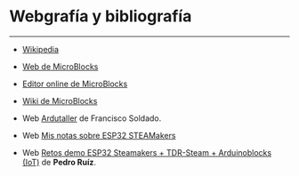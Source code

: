 # Webgrafía y bibliografía

***
* [Wikipedia](https://es.wikipedia.org/wiki/Wikipedia:Portada)

* [Web de MicroBlocks](https://microblocks.fun/)
* [Editor online de MicroBlocks](https://microblocks.fun/run/microblocks.html)
* [Wiki de MicroBlocks](https://wiki.microblocks.fun/en/home)
* Web [Ardutaller](https://www.ardutaller.com.es/principal) de Francisco Soldado.
* Web [Mis notas sobre ESP32 STEAMakers](https://fgcoca.github.io/ESP32-STEAMakers/)
* Web [Retos demo ESP32 Steamakers + TDR-Steam + Arduinoblocks (IoT)](https://pedroruizf.github.io/steamakers_demo/) de **Pedro Ruíz**.
